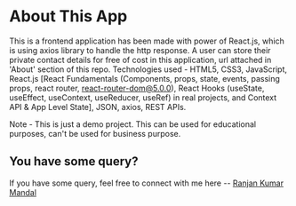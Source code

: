# About This App

This is a frontend application has been made with power of React.js, which is using axios library to handle the http response. A user can store their private contact details for free of cost in this application, url attached in 'About' section of this repo. Technologies used - HTML5, CSS3, JavaScript, React.js [React Fundamentals (Components, props, state, events, passing props, react router, react-router-dom@5.0.0), React Hooks (useState, useEffect, useContext, useReducer, useRef) in real projects, and Context API & App Level State], JSON, axios, REST APIs.

Note - This is just a demo project. This can be used for educational purposes, can't be used for business purpose.

## You have some query?

If you have some query, feel free to connect with me here -- [Ranjan Kumar Mandal](https://www.linkedin.com/in/ranjan-kumar-m-818367158/)
